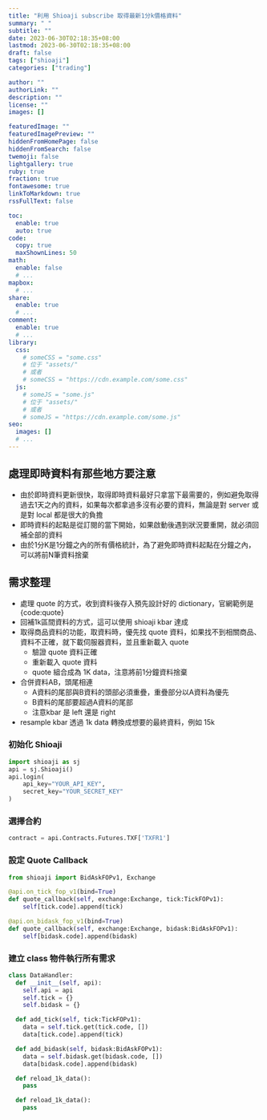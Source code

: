```yaml
---
title: "利用 Shioaji subscribe 取得最新1分k價格資料"
summary: " "
subtitle: ""
date: 2023-06-30T02:18:35+08:00
lastmod: 2023-06-30T02:18:35+08:00
draft: false
tags: ["shioaji"]
categories: ["trading"]

author: ""
authorLink: ""
description: ""
license: ""
images: []

featuredImage: ""
featuredImagePreview: ""
hiddenFromHomePage: false
hiddenFromSearch: false
twemoji: false
lightgallery: true
ruby: true
fraction: true
fontawesome: true
linkToMarkdown: true
rssFullText: false

toc:
  enable: true
  auto: true
code:
  copy: true
  maxShownLines: 50
math:
  enable: false
  # ...
mapbox:
  # ...
share:
  enable: true
  # ...
comment:
  enable: true
  # ...
library:
  css:
    # someCSS = "some.css"
    # 位于 "assets/"
    # 或者
    # someCSS = "https://cdn.example.com/some.css"
  js:
    # someJS = "some.js"
    # 位于 "assets/"
    # 或者
    # someJS = "https://cdn.example.com/some.js"
seo:
  images: []
  # ...
---
```

## 處理即時資料有那些地方要注意

- 由於即時資料更新很快，取得即時資料最好只拿當下最需要的，例如避免取得過去1天之內的資料，如果每次都拿過多沒有必要的資料，無論是對 server 或是對 local 都是很大的負擔
- 即時資料的起點是從訂閱的當下開始，如果啟動後遇到狀況要重開，就必須回補全部的資料
- 由於1分K是1分鐘之內的所有價格統計，為了避免即時資料起點在分鐘之內，可以將前N筆資料捨棄

## 需求整理
- 處理 quote 的方式，收到資料後存入預先設計好的 dictionary，官網範例是 {code:quote}
- 回補1k區間資料的方式，這可以使用 shioaji kbar 達成
- 取得商品資料的功能，取資料時，優先找 quote 資料，如果找不到相關商品、資料不正確，就下載伺服器資料，並且重新載入 quote
	- 驗證 quote 資料正確
	- 重新載入 quote 資料
	- quote 組合成為 1K data，注意將前1分鐘資料捨棄
- 合併資料AB，頭尾相連
	- A資料的尾部與B資料的頭部必須重疊，重疊部分以A資料為優先
	- B資料的尾部要超過A資料的尾部
	- 注意kbar 是 left 還是 right
- resample kbar 透過 1k data 轉換成想要的最終資料，例如 15k

### 初始化 Shioaji
```python
import shioaji as sj
api = sj.Shioaji()
api.login(
    api_key="YOUR_API_KEY", 
    secret_key="YOUR_SECRET_KEY"
)
```

### 選擇合約
```python
contract = api.Contracts.Futures.TXF['TXFR1']
```

### 設定 Quote Callback
```python
from shioaji import BidAskFOPv1, Exchange

@api.on_tick_fop_v1(bind=True)
def quote_callback(self, exchange:Exchange, tick:TickFOPv1):
    self[tick.code].append(tick)

@api.on_bidask_fop_v1(bind=True)
def quote_callback(self, exchange:Exchange, bidask:BidAskFOPv1):
    self[bidask.code].append(bidask)
```

### 建立 class 物件執行所有需求
```python
class DataHandler:
  def __init__(self, api):
    self.api = api
    self.tick = {}
    self.bidask = {}

  def add_tick(self, tick:TickFOPv1):
    data = self.tick.get(tick.code, [])
    data[tick.code].append(tick)

  def add_bidask(self, bidask:BidAskFOPv1):
    data = self.bidask.get(bidask.code, [])
    data[bidask.code].append(bidask)

  def reload_1k_data():
    pass

  def reload_1k_data():
    pass

```